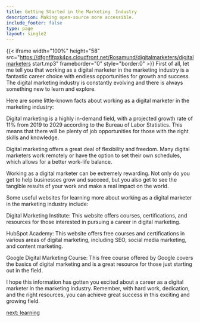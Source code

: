 ```yaml
---
title: Getting Started in the Marketing  Industry
description: Making open-source more accessible.
include_footer: false
type: page
layout: single2
---
```


{{< iframe width="100%" height="58" src="https://dfgnflfqxk4ps.cloudfront.net/Rosamund/digitalmarketers/digitalmarketers start.mp3" frameborder="0" style="border:0" >}}
First of all, let me tell you that working as a digital marketer in the marketing industry is a fantastic career choice with endless opportunities for growth and success. The digital marketing industry is constantly evolving and there is always something new to learn and explore.

Here are some little-known facts about working as a digital marketer in the marketing industry:

Digital marketing is a highly in-demand field, with a projected growth rate of 11% from 2019 to 2029 according to the Bureau of Labor Statistics. This means that there will be plenty of job opportunities for those with the right skills and knowledge.

Digital marketing offers a great deal of flexibility and freedom. Many digital marketers work remotely or have the option to set their own schedules, which allows for a better work-life balance.

Working as a digital marketer can be extremely rewarding. Not only do you get to help businesses grow and succeed, but you also get to see the tangible results of your work and make a real impact on the world.

Some useful websites for learning more about working as a digital marketer in the marketing industry include:

Digital Marketing Institute: This website offers courses, certifications, and resources for those interested in pursuing a career in digital marketing.

HubSpot Academy: This website offers free courses and certifications in various areas of digital marketing, including SEO, social media marketing, and content marketing.

Google Digital Marketing Course: This free course offered by Google covers the basics of digital marketing and is a great resource for those just starting out in the field.

I hope this information has gotten you excited about a career as a digital marketer in the marketing industry. Remember, with hard work, dedication, and the right resources, you can achieve great success in this exciting and growing field.


<a href="https://workdojos.com/digitalmarketers/learning">next: learning</a>
